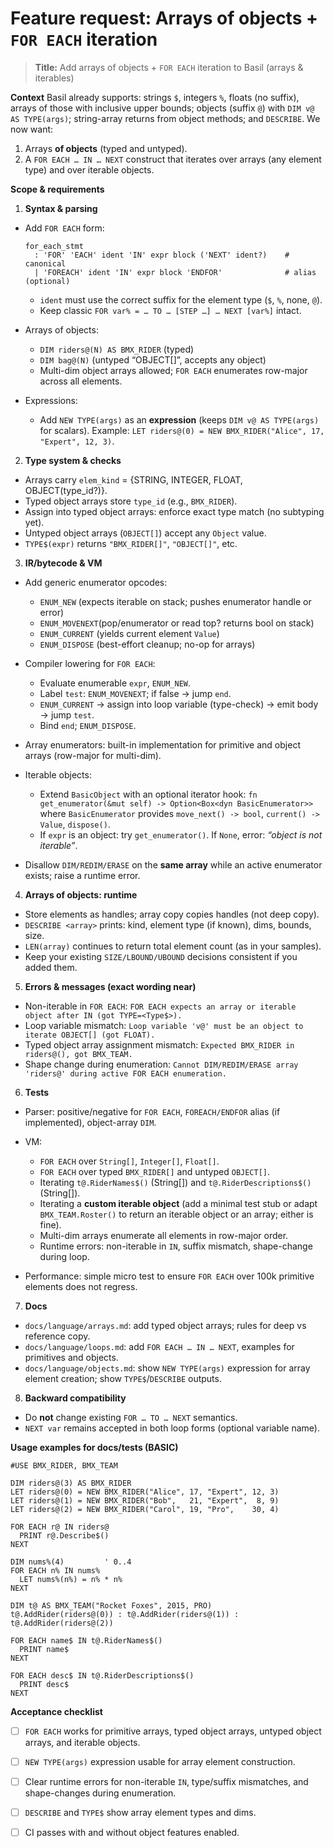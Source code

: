 # Feature request: Arrays of objects + `FOR EACH` iteration

> **Title:** Add arrays of objects + `FOR EACH` iteration to Basil (arrays & iterables)

**Context**
Basil already supports: strings `$`, integers `%`, floats (no suffix), arrays of those with inclusive upper bounds; objects (suffix `@`) with `DIM v@ AS TYPE(args)`; string-array returns from object methods; and `DESCRIBE`. We now want:

1. Arrays **of objects** (typed and untyped).
2. A `FOR EACH … IN … NEXT` construct that iterates over arrays (any element type) and over iterable objects.

**Scope & requirements**

1. **Syntax & parsing**

  * Add `FOR EACH` form:

    ```
    for_each_stmt
      : 'FOR' 'EACH' ident 'IN' expr block ('NEXT' ident?)    # canonical
      | 'FOREACH' ident 'IN' expr block 'ENDFOR'              # alias (optional)
    ```

    * `ident` must use the correct suffix for the element type (`$`, `%`, none, `@`).
    * Keep classic `FOR var% = … TO … [STEP …] … NEXT [var%]` intact.
  * Arrays of objects:

    * `DIM riders@(N) AS BMX_RIDER`  (typed)
    * `DIM bag@(N)`                  (untyped “OBJECT[]”, accepts any object)
    * Multi-dim object arrays allowed; `FOR EACH` enumerates row-major across all elements.
  * Expressions:

    * Add `NEW TYPE(args)` as an **expression** (keeps `DIM v@ AS TYPE(args)` for scalars).
      Example: `LET riders@(0) = NEW BMX_RIDER("Alice", 17, "Expert", 12, 3)`.

2. **Type system & checks**

  * Arrays carry `elem_kind` = {STRING, INTEGER, FLOAT, OBJECT(type_id?)}.
  * Typed object arrays store `type_id` (e.g., `BMX_RIDER`).
  * Assign into typed object arrays: enforce exact type match (no subtyping yet).
  * Untyped object arrays (`OBJECT[]`) accept any `Object` value.
  * `TYPE$(expr)` returns `"BMX_RIDER[]"`, `"OBJECT[]"`, etc.

3. **IR/bytecode & VM**

  * Add generic enumerator opcodes:

    * `ENUM_NEW`     (expects iterable on stack; pushes enumerator handle or error)
    * `ENUM_MOVENEXT`(pop/enumerator or read top? returns bool on stack)
    * `ENUM_CURRENT` (yields current element `Value`)
    * `ENUM_DISPOSE` (best-effort cleanup; no-op for arrays)
  * Compiler lowering for `FOR EACH`:

    * Evaluate enumerable `expr`, `ENUM_NEW`.
    * Label `test`: `ENUM_MOVENEXT`; if false → jump `end`.
    * `ENUM_CURRENT` → assign into loop variable (type-check) → emit body → jump `test`.
    * Bind `end`; `ENUM_DISPOSE`.
  * Array enumerators: built-in implementation for primitive and object arrays (row-major for multi-dim).
  * Iterable objects:

    * Extend `BasicObject` with an optional iterator hook:
      `fn get_enumerator(&mut self) -> Option<Box<dyn BasicEnumerator>>`
      where `BasicEnumerator` provides `move_next() -> bool`, `current() -> Value`, `dispose()`.
    * If `expr` is an object: try `get_enumerator()`. If `None`, error: *“object is not iterable”*.
  * Disallow `DIM/REDIM/ERASE` on the **same array** while an active enumerator exists; raise a runtime error.

4. **Arrays of objects: runtime**

  * Store elements as handles; array copy copies handles (not deep copy).
  * `DESCRIBE <array>` prints: kind, element type (if known), dims, bounds, size.
  * `LEN(array)` continues to return total element count (as in your samples).
  * Keep your existing `SIZE/LBOUND/UBOUND` decisions consistent if you added them.

5. **Errors & messages (exact wording near)**

  * Non-iterable in `FOR EACH`:
    `FOR EACH expects an array or iterable object after IN (got TYPE=<Type$>).`
  * Loop variable mismatch:
    `Loop variable 'v@' must be an object to iterate OBJECT[] (got FLOAT).`
  * Typed object array assignment mismatch:
    `Expected BMX_RIDER in riders@(), got BMX_TEAM.`
  * Shape change during enumeration:
    `Cannot DIM/REDIM/ERASE array 'riders@' during active FOR EACH enumeration.`

6. **Tests**

  * Parser: positive/negative for `FOR EACH`, `FOREACH/ENDFOR` alias (if implemented), object-array `DIM`.
  * VM:

    * `FOR EACH` over `String[]`, `Integer[]`, `Float[]`.
    * `FOR EACH` over typed `BMX_RIDER[]` and untyped `OBJECT[]`.
    * Iterating `t@.RiderNames$()` (String[]) and `t@.RiderDescriptions$()` (String[]).
    * Iterating a **custom iterable object** (add a minimal test stub or adapt `BMX_TEAM.Roster()` to return an iterable object or an array; either is fine).
    * Multi-dim arrays enumerate all elements in row-major order.
    * Runtime errors: non-iterable in `IN`, suffix mismatch, shape-change during loop.
  * Performance: simple micro test to ensure `FOR EACH` over 100k primitive elements does not regress.

7. **Docs**

  * `docs/language/arrays.md`: add typed object arrays; rules for deep vs reference copy.
  * `docs/language/loops.md`: add `FOR EACH … IN … NEXT`, examples for primitives and objects.
  * `docs/language/objects.md`: show `NEW TYPE(args)` expression for array element creation; show `TYPE$`/`DESCRIBE` outputs.

8. **Backward compatibility**

  * Do **not** change existing `FOR … TO … NEXT` semantics.
  * `NEXT var` remains accepted in both loop forms (optional variable name).

**Usage examples for docs/tests (BASIC)**

```
#USE BMX_RIDER, BMX_TEAM

DIM riders@(3) AS BMX_RIDER
LET riders@(0) = NEW BMX_RIDER("Alice", 17, "Expert", 12, 3)
LET riders@(1) = NEW BMX_RIDER("Bob",   21, "Expert",  8, 9)
LET riders@(2) = NEW BMX_RIDER("Carol", 19, "Pro",    30, 4)

FOR EACH r@ IN riders@
  PRINT r@.Describe$()
NEXT

DIM nums%(4)         ' 0..4
FOR EACH n% IN nums%
  LET nums%(n%) = n% * n%
NEXT

DIM t@ AS BMX_TEAM("Rocket Foxes", 2015, PRO)
t@.AddRider(riders@(0)) : t@.AddRider(riders@(1)) : t@.AddRider(riders@(2))

FOR EACH name$ IN t@.RiderNames$()
  PRINT name$
NEXT

FOR EACH desc$ IN t@.RiderDescriptions$()
  PRINT desc$
NEXT
```

**Acceptance checklist**

* [ ] `FOR EACH` works for primitive arrays, typed object arrays, untyped object arrays, and iterable objects.
* [ ] `NEW TYPE(args)` expression usable for array element construction.
* [ ] Clear runtime errors for non-iterable `IN`, type/suffix mismatches, and shape-changes during enumeration.
* [ ] `DESCRIBE` and `TYPE$` show array element types and dims.
* [ ] CI passes with and without object features enabled.


